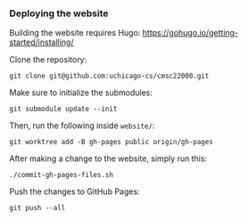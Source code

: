 ### Deploying the website

Building the website requires Hugo: https://gohugo.io/getting-started/installing/

Clone the repository:

    git clone git@github.com:uchicago-cs/cmsc22000.git

Make sure to initialize the submodules:

    git submodule update --init

Then, run the following inside `website/`:

    git worktree add -B gh-pages public origin/gh-pages

After making a change to the website, simply run this:

    ./commit-gh-pages-files.sh

Push the changes to GitHub Pages:

    git push --all
